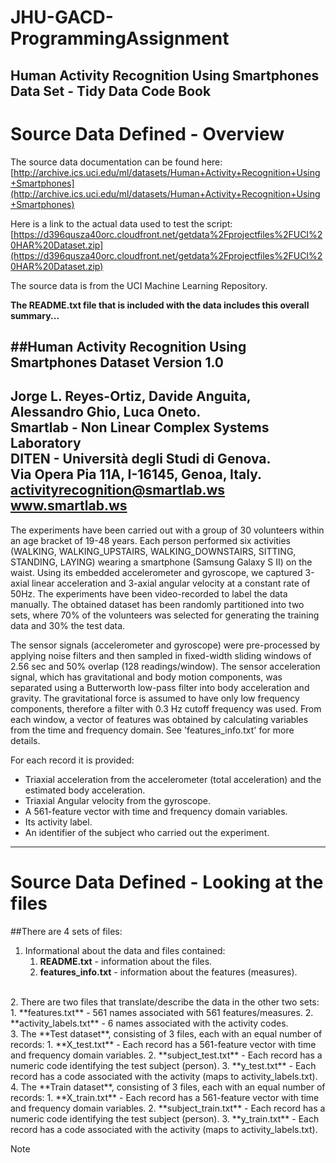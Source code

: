 # JHU-GACD-ProgrammingAssignment #
## Human Activity Recognition Using Smartphones Data Set - Tidy Data Code Book ##

# Source Data Defined - Overview 

The source data documentation can be found here: 
[http://archive.ics.uci.edu/ml/datasets/Human+Activity+Recognition+Using+Smartphones](http://archive.ics.uci.edu/ml/datasets/Human+Activity+Recognition+Using+Smartphones)

Here is a link to the actual data used to test the script:
[https://d396qusza40orc.cloudfront.net/getdata%2Fprojectfiles%2FUCI%20HAR%20Dataset.zip](https://d396qusza40orc.cloudfront.net/getdata%2Fprojectfiles%2FUCI%20HAR%20Dataset.zip)

The source data is from the UCI Machine Learning Repository. 

<b>The README.txt file that is included with the data includes this overall summary...</b> 


##Human Activity Recognition Using Smartphones Dataset
Version 1.0<br>
----------
Jorge L. Reyes-Ortiz, Davide Anguita, Alessandro Ghio, Luca Oneto.<br>
Smartlab - Non Linear Complex Systems Laboratory<br>
DITEN - Università degli Studi di Genova.<br>
Via Opera Pia 11A, I-16145, Genoa, Italy.<br>
activityrecognition@smartlab.ws<br>
www.smartlab.ws
----------

The experiments have been carried out with a group of 30 volunteers within an age bracket of 19-48 years. Each person performed six activities (WALKING, WALKING_UPSTAIRS, WALKING_DOWNSTAIRS, SITTING, STANDING, LAYING) wearing a smartphone (Samsung Galaxy S II) on the waist. Using its embedded accelerometer and gyroscope, we captured 3-axial linear acceleration and 3-axial angular velocity at a constant rate of 50Hz. The experiments have been video-recorded to label the data manually. The obtained dataset has been randomly partitioned into two sets, where 70% of the volunteers was selected for generating the training data and 30% the test data. 

The sensor signals (accelerometer and gyroscope) were pre-processed by applying noise filters and then sampled in fixed-width sliding windows of 2.56 sec and 50% overlap (128 readings/window). The sensor acceleration signal, which has gravitational and body motion components, was separated using a Butterworth low-pass filter into body acceleration and gravity. The gravitational force is assumed to have only low frequency components, therefore a filter with 0.3 Hz cutoff frequency was used. From each window, a vector of features was obtained by calculating variables from the time and frequency domain. See 'features_info.txt' for more details. 

For each record it is provided:<br>
- Triaxial acceleration from the accelerometer (total acceleration) and the estimated body acceleration.<br>
- Triaxial Angular velocity from the gyroscope. <br>
- A 561-feature vector with time and frequency domain variables. <br>
- Its activity label. <br>
- An identifier of the subject who carried out the experiment. <br>


----------


# Source Data Defined - Looking at the files

##There are 4 sets of files:

1.  Informational about the data and files contained:
	1.  **README.txt** - information about the files.
	2.  **features_info.txt** - information about the features (measures). 
<br>          
2.  There are two files that translate/describe the data in the other two sets:
	1.  **features.txt** - 561 names associated with 561 features/measures.
	2.  **activity_labels.txt** - 6 names associated with the activity codes.
<br>
3.  The **Test dataset**, consisting of 3 files, each with an equal number of records:
	1.  **X_test.txt** - Each record has a 561-feature vector with time and frequency domain variables.
	2.  **subject_test.txt** - Each record has a numeric code identifying the test subject (person).
	3.  **y_test.txt** - Each record has a code associated with the activity (maps to activity_labels.txt).
<br>
4.  The **Train dataset**, consisting of 3 files, each with an equal number of records:
	1.  **X_train.txt** - Each record has a 561-feature vector with time and frequency domain variables.
	2.  **subject_train.txt** - Each record has a numeric code identifying the test subject (person).
	3.  **y_train.txt** - Each record has a code associated with the activity (maps to activity_labels.txt).

<br>

Note 







